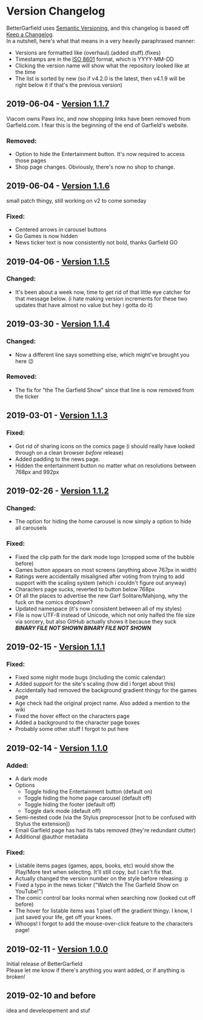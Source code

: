 ﻿# Version Changelog
BetterGarfield uses [Semantic Versioning](https://semver.org/), and this changelog is based off [Keep a Changelog](https://keepachangelog.com/en/1.0.0/).  
In a nutshell, here's what that means in a very heavily paraphrased manner:
  * Versions are formatted like (overhaul).(added stuff).(fixes)
  * Timestamps are in the [ISO 8601](https://www.iso.org/iso-8601-date-and-time-format.html) format, which is YYYY-MM-DD
  * Clicking the version name will show what the repository looked like at the time
  * The list is sorted by new (so if v4.2.0 is the latest, then v4.1.9 will be right below it if that's the previous version)

## 2019-06-04 - [Version 1.1.7](https://github.com/CommenterOfComments/BetterGarfield/tree/v1.1.7)
Viacom owns Paws Inc, and now shopping links have been removed from Garfield.com. I fear this is the beginning of the end of Garfield's website.
### Removed:
  * Option to hide the Entertainment button. It's now required to access those pages
  * Shop page changes. Obviously, there's now no shop to change.

## 2019-06-04 - [Version 1.1.6](https://github.com/CommenterOfComments/BetterGarfield/tree/v1.1.6)
small patch thingy, still working on v2 to come someday
### Fixed:
  * Centered arrows in carousel buttons
  * Go Games is now hidden
  * News ticker text is now consistently not bold, thanks Garfield GO

## 2019-04-06 - [Version 1.1.5](https://github.com/CommenterOfComments/BetterGarfield/tree/v1.1.5)
### Changed:
  * It's been about a week now, time to get rid of that little eye catcher for that message below.
(i hate making version increments for these two updates that have almost no value but hey i gotta do it)

## 2019-03-30 - [Version 1.1.4](https://github.com/CommenterOfComments/BetterGarfield/tree/v1.1.4)
### Changed:
  * Now a different line says something else, which might've brought you here 😉
### Removed:
  * The fix for "the The Garfield Show" since that line is now removed from the ticker

## 2019-03-01 - [Version 1.1.3](https://github.com/CommenterOfComments/BetterGarfield/tree/v1.1.3)
### Fixed:
  * Got rid of sharing icons on the comics page (i should really have looked through on a clean browser _before_ release)
  * Added padding to the news page.
  * Hidden the entertainment button no matter what on resolutions between 768px and 992px

## 2019-02-26 - [Version 1.1.2](https://github.com/CommenterOfComments/BetterGarfield/tree/v1.1.2)
### Changed:
  * The option for hiding the home carousel is now simply a option to hide all carousels

### Fixed:
  * Fixed the clip path for the dark mode logo (cropped some of the bubble before) 
  * Games button appears on most screens (anything above 767px in width)
  * Ratings were accidentally misaligned after voting from trying to add support with the scaling system (which i couldn't figure out anyway)
  * Characters page sucks, reverted to button below 768px
  * Of all the places to advertise the new Garf Solitare/Mahjong, why the fuck on the comics dropdown?
  * Updated namespace (it's now consistent between all of my styles)
  * File is now UTF-8 instead of Unicode, which not only halfed the file size via sorcery, but also GitHub actually shows it because they suck _**BINARY FILE NOT SHOWN BINARY FILE NOT SHOWN**_

## 2019-02-15 - [Version 1.1.1](https://github.com/CommenterOfComments/BetterGarfield/tree/v1.1.1)
### Fixed:
  * Fixed some night mode bugs (including the comic calendar)
  * Added support for the site's scaling (how did i forget about this)
  * Accidentally had removed the background gradient thingy for the games page
  * Age check had the original project name. Also added a mention to the wiki
  * Fixed the hover effect on the characters page
  * Added a background to the character page boxes
  * Probably some other stuff I forgot to put here

## 2019-02-14 - [Version 1.1.0](https://github.com/CommenterOfComments/BetterGarfield/tree/v1.1.0)
### Added:
* A dark mode
* Options
  * Toggle hiding the Entertainment button (default on)
  * Toggle hiding the home page carousel (default off)
  * Toggle hiding the footer (default off)
  * Toggle dark mode (default off)
* Semi-nested code (via the Stylus preprocessor [not to be confused with Stylus the extension])
* Email Garfield page has had its tabs removed (they're redundant clutter)
* Additional @author metadata

### Fixed:
  * Listable items pages (games, apps, books, etc) would show the Play/More text when selecting. It'll still copy, but I can't fix that.
  * Actually changed the version number on the style before releasing :p
  * Fixed a typo in the news ticker ("Watch the The Garfield Show on YouTube!")
  * The comic control bar looks normal when searching now (looked cut off before)
  * The hover for listable items was 1 pixel off the gradient thingy. I know, I just saved your life, get off your knees.
  * Whoops! I forgot to add the mouse-over-click feature to the characters page!

## 2019-02-11 - [Version 1.0.0](https://github.com/CommenterOfComments/BetterGarfield/tree/v1.0.0)
Initial release of BetterGarfield  
Please let me know if there's anything you want added, or if anything is broken!

## 2019-02-10 and before
idea and develeopement and stuf
